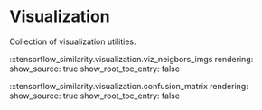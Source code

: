 # Visualization
Collection of visualization utilities.

:::tensorflow_similarity.visualization.viz_neigbors_imgs
    rendering:
        show_source: true
        show_root_toc_entry: false


:::tensorflow_similarity.visualization.confusion_matrix
    rendering:
        show_source: true
        show_root_toc_entry: false